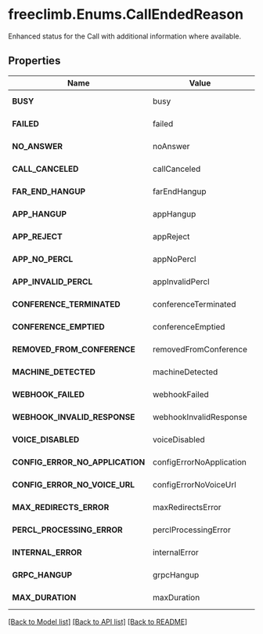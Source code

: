 # freeclimb.Enums.CallEndedReason

Enhanced status for the Call with additional information where available.
## Properties

Name | Value | Notes
------------ | ------------- | -------------
**BUSY** | busy | Represented in C# as 1
**FAILED** | failed | Represented in C# as 2
**NO_ANSWER** | noAnswer | Represented in C# as 3
**CALL_CANCELED** | callCanceled | Represented in C# as 4
**FAR_END_HANGUP** | farEndHangup | Represented in C# as 5
**APP_HANGUP** | appHangup | Represented in C# as 6
**APP_REJECT** | appReject | Represented in C# as 7
**APP_NO_PERCL** | appNoPercl | Represented in C# as 8
**APP_INVALID_PERCL** | appInvalidPercl | Represented in C# as 9
**CONFERENCE_TERMINATED** | conferenceTerminated | Represented in C# as 10
**CONFERENCE_EMPTIED** | conferenceEmptied | Represented in C# as 11
**REMOVED_FROM_CONFERENCE** | removedFromConference | Represented in C# as 12
**MACHINE_DETECTED** | machineDetected | Represented in C# as 13
**WEBHOOK_FAILED** | webhookFailed | Represented in C# as 14
**WEBHOOK_INVALID_RESPONSE** | webhookInvalidResponse | Represented in C# as 15
**VOICE_DISABLED** | voiceDisabled | Represented in C# as 16
**CONFIG_ERROR_NO_APPLICATION** | configErrorNoApplication | Represented in C# as 17
**CONFIG_ERROR_NO_VOICE_URL** | configErrorNoVoiceUrl | Represented in C# as 18
**MAX_REDIRECTS_ERROR** | maxRedirectsError | Represented in C# as 19
**PERCL_PROCESSING_ERROR** | perclProcessingError | Represented in C# as 20
**INTERNAL_ERROR** | internalError | Represented in C# as 21
**GRPC_HANGUP** | grpcHangup | Represented in C# as 22
**MAX_DURATION** | maxDuration | Represented in C# as 23

[[Back to Model list]](../README.md#documentation-for-models) [[Back to API list]](../README.md#documentation-for-api-endpoints) [[Back to README]](../README.md)

